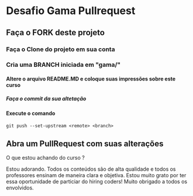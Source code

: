 # Desafio Gama Pullrequest

## Faça o FORK deste projeto

### Faça o Clone do projeto em sua conta

### Cria uma BRANCH iniciada em "gama/"

#### Altere o arquivo README.MD e coloque suas impressões sobre este curso

##### Faça o commit da sua altetação

#### Execute o comando

`git push --set-upstream <remote> <branch>`

## Abra um PullRequest com suas alterações

O que estou achando do curso ?

Estou adorando. Todos os conteúdos são de alta qualidade e todos os professores ensinam de maneira clara e objetiva. Estou muito grato por ter essa oportunidade de particiar do hiring coders! Muito obrigado a todos os envolvidos.
